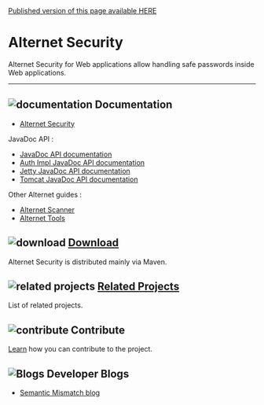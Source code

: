 <div class="nopub">
<a href="http://alternet.ml/alternet-libs/security/index.html">
Published version of this page available HERE</a></div>

# Alternet Security

Alternet Security for Web applications allow handling safe passwords inside Web applications.

---

## ![documentation](../images/docs.png) Documentation

* [Alternet Security](security.html)

JavaDoc API :

* [JavaDoc API documentation](apidocs/index.html)
* [Auth Impl JavaDoc API documentation](../security-auth/apidocs/index.html)
* [Jetty JavaDoc API documentation](../security-jetty-9.1/apidocs/index.html)
* [Tomcat JavaDoc API documentation](../security-tomcat-8.0/apidocs/index.html)

Other Alternet guides :

* [Alternet Scanner](../scanner/scanner.html)
* [Alternet Tools](../tools/tools.html)

## ![download](../images/download.png) [Download](../download.html)

Alternet Security is distributed mainly via Maven.


## ![related projects](../images/connect.png) [Related Projects](../related.html)

List of related projects.


## ![contribute](../images/settings.png) Contribute

[Learn](../contribute.html) how you can contribute to the project.


## ![Blogs](../images/blog2.png) Developer Blogs

* [Semantic Mismatch blog](http://semantic-mismatch.blogspot.fr/)


